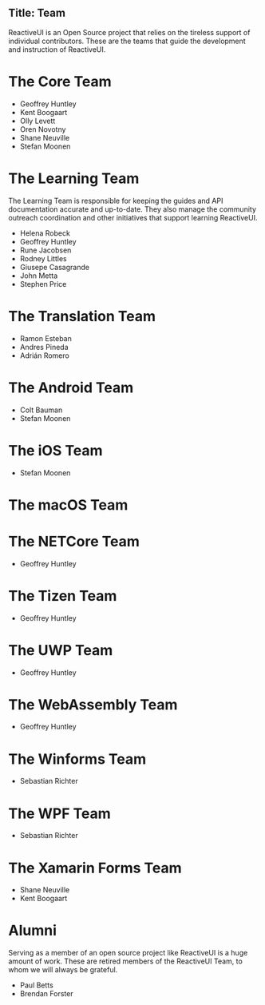 
Title: Team
---

ReactiveUI is an Open Source project that relies on the tireless support of individual contributors. These are the teams that guide the development and instruction of ReactiveUI.

# The Core Team

* Geoffrey Huntley
* Kent Boogaart
* Olly Levett
* Oren Novotny
* Shane Neuville
* Stefan Moonen

# The Learning Team 

The Learning Team is responsible for keeping the guides and API documentation accurate and up-to-date. They also manage the community outreach coordination and other initiatives that support learning ReactiveUI. 

* Helena Robeck
* Geoffrey Huntley
* Rune Jacobsen
* Rodney Littles
* Giusepe Casagrande
* John Metta
* Stephen Price

# The Translation Team
* Ramon Esteban
* Andres Pineda
* Adrián Romero

# The Android Team
* Colt Bauman
* Stefan Moonen

# The iOS Team
* Stefan Moonen

# The macOS Team

# The NETCore Team
* Geoffrey Huntley

# The Tizen Team
* Geoffrey Huntley

# The UWP Team
* Geoffrey Huntley

# The WebAssembly Team
* Geoffrey Huntley

# The Winforms Team
* Sebastian Richter

# The WPF Team
* Sebastian Richter

# The Xamarin Forms Team
* Shane Neuville
* Kent Boogaart

# Alumni

Serving as a member of an open source project like ReactiveUI is a huge amount of work. These are retired members of the ReactiveUI Team, to whom we will always be grateful. 

* Paul Betts
* Brendan Forster
